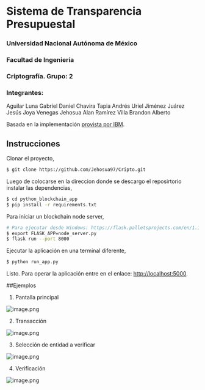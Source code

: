 # Sistema de Transparencia Presupuestal
### Universidad Nacional Autónoma de México
### Facultad de Ingeniería
### Criptografía. Grupo: 2
### Integrantes:
Aguilar Luna Gabriel Daniel
Chavira Tapia Andrés Uriel
Jiménez Juárez Jesús
Joya Venegas Jehosua Alan
Ramírez Villa Brandon Alberto

Basada en la implementación [provista por IBM](https://github.com/satwikkansal/python_blockchain_app/tree/ibm_blockchain_post).

## Instrucciones

Clonar el proyecto,

```sh
$ git clone https://github.com/Jehosua97/Cripto.git
```

Luego de colocarse en la direccion donde se descargo el reposirtorio instalar las dependencias,

```sh
$ cd python_blockchain_app
$ pip install -r requirements.txt
```

Para iniciar un blockchain node server,

```sh
# Para ejecutar desde Windows: https://flask.palletsprojects.com/en/1.1.x/cli/#application-discovery
$ export FLASK_APP=node_server.py
$ flask run --port 8000
```

Ejecutar la aplicación en una terminal diferente,

```sh
$ python run_app.py
```

Listo. Para operar la aplicación entre en el enlace: [http://localhost:5000](http://localhost:5000).

##Ejemplos

1. Pantalla principal

![image.png](https://github.com/Jehosua97/Cripto/tree/master/screenshots/Screen1.png)

2. Transacción

![image.png](https://github.com/Jehosua97/Cripto/tree/master/screenshots/transaccion.png)

3. Selección de entidad a verificar

![image.png](https://github.com/Jehosua97/Cripto/tree/master/screenshots/selectVerify.png)

4. Verificación

![image.png](https://github.com/Jehosua97/Cripto/tree/master/screenshots/verification.png)
